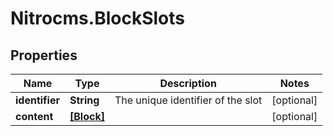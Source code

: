# Nitrocms.BlockSlots

## Properties

Name | Type | Description | Notes
------------ | ------------- | ------------- | -------------
**identifier** | **String** | The unique identifier of the slot | [optional] 
**content** | [**[Block]**](Block.md) |  | [optional] 



